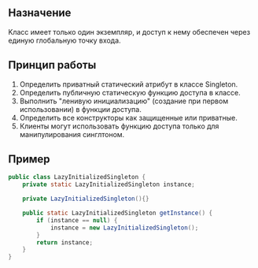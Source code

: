 ## Назначение

Kласс имеет только один экземпляр, и доступ к нему обеспечен через единую глобальную точку входа.

## Принцип работы

1. Определить приватный статический атрибут в классе Singleton.
2. Определить публичную статическую функцию доступа в классе.
3. Выполнить "ленивую инициализацию" (создание при первом использовании) в функции доступа.
4. Определить все конструкторы как защищенные или приватные.
5. Клиенты могут использовать функцию доступа только для манипулирования синглтоном.

## Пример

```java
public class LazyInitializedSingleton {
    private static LazyInitializedSingleton instance;

    private LazyInitializedSingleton(){}

    public static LazyInitializedSingleton getInstance() {
        if (instance == null) {
            instance = new LazyInitializedSingleton();
        }
        return instance;
    }
}

```
